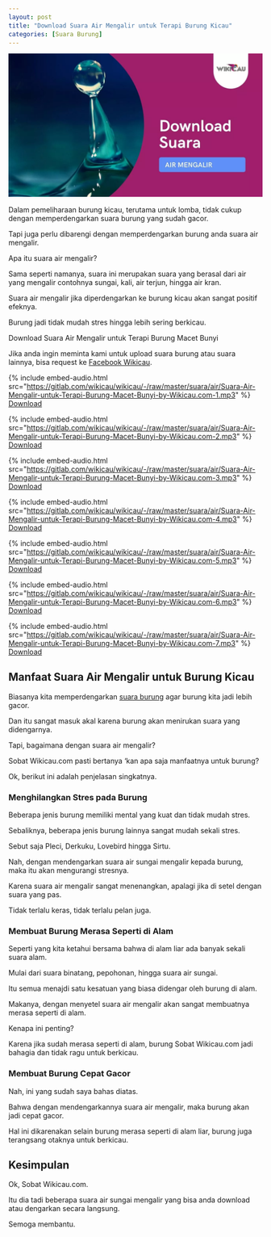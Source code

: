 ```yaml
---
layout: post
title: "Download Suara Air Mengalir untuk Terapi Burung Kicau"
categories: [Suara Burung]
---
```


![Download Suara Air Mengalir](/images/suara-air-mengalir.webp)

Dalam pemeliharaan burung kicau, terutama untuk lomba, tidak cukup dengan memperdengarkan suara burung yang sudah gacor.

Tapi juga perlu dibarengi dengan memperdengarkan burung anda suara air mengalir.

Apa itu suara air mengalir?

Sama seperti namanya, suara ini merupakan suara yang berasal dari air yang mengalir contohnya sungai, kali, air terjun, hingga air kran.

Suara air mengalir jika diperdengarkan ke burung kicau akan sangat positif efeknya.

Burung jadi tidak mudah stres hingga lebih sering berkicau.

Download Suara Air Mengalir untuk Terapi Burung Macet Bunyi

Jika anda ingin meminta kami untuk upload suara burung atau suara lainnya, bisa request ke [Facebook Wikicau](https://facebook.com/wikicau).

{% include embed-audio.html src="https://gitlab.com/wikicau/wikicau/-/raw/master/suara/air/Suara-Air-Mengalir-untuk-Terapi-Burung-Macet-Bunyi-by-Wikicau.com-1.mp3" %}
[Download](https://bit.ly/2X0wH6X)

{% include embed-audio.html src="https://gitlab.com/wikicau/wikicau/-/raw/master/suara/air/Suara-Air-Mengalir-untuk-Terapi-Burung-Macet-Bunyi-by-Wikicau.com-2.mp3" %}
[Download](https://bit.ly/2XYzCtb)

{% include embed-audio.html src="https://gitlab.com/wikicau/wikicau/-/raw/master/suara/air/Suara-Air-Mengalir-untuk-Terapi-Burung-Macet-Bunyi-by-Wikicau.com-3.mp3" %}
[Download](https://bit.ly/2WXn9oi)

{% include embed-audio.html src="https://gitlab.com/wikicau/wikicau/-/raw/master/suara/air/Suara-Air-Mengalir-untuk-Terapi-Burung-Macet-Bunyi-by-Wikicau.com-4.mp3" %}
[Download](https://bit.ly/2WYDOaR)

{% include embed-audio.html src="https://gitlab.com/wikicau/wikicau/-/raw/master/suara/air/Suara-Air-Mengalir-untuk-Terapi-Burung-Macet-Bunyi-by-Wikicau.com-5.mp3" %}
[Download](https://bit.ly/2KvxS7Q)

{% include embed-audio.html src="https://gitlab.com/wikicau/wikicau/-/raw/master/suara/air/Suara-Air-Mengalir-untuk-Terapi-Burung-Macet-Bunyi-by-Wikicau.com-6.mp3" %}
[Download](https://bit.ly/2L62v2V)

{% include embed-audio.html src="https://gitlab.com/wikicau/wikicau/-/raw/master/suara/air/Suara-Air-Mengalir-untuk-Terapi-Burung-Macet-Bunyi-by-Wikicau.com-7.mp3" %}
[Download](https://bit.ly/2WYUWCr)

## Manfaat Suara Air Mengalir untuk Burung Kicau

Biasanya kita memperdengarkan [suara burung](https://wikicau.com/category/suara-burung/) agar burung kita jadi lebih gacor.

Dan itu sangat masuk akal karena burung akan menirukan suara yang didengarnya.

Tapi, bagaimana dengan suara air mengalir?

Sobat Wikicau.com pasti bertanya ‘kan apa saja manfaatnya untuk burung?

Ok, berikut ini adalah penjelasan singkatnya.

### Menghilangkan Stres pada Burung

Beberapa jenis burung memiliki mental yang kuat dan tidak mudah stres.

Sebaliknya, beberapa jenis burung lainnya sangat mudah sekali stres.

Sebut saja Pleci, Derkuku, Lovebird hingga Sirtu.

Nah, dengan mendengarkan suara air sungai mengalir kepada burung, maka itu akan mengurangi stresnya.

Karena suara air mengalir sangat menenangkan, apalagi jika di setel dengan suara yang pas.

Tidak terlalu keras, tidak terlalu pelan juga.

### Membuat Burung Merasa Seperti di Alam

Seperti yang kita ketahui bersama bahwa di alam liar ada banyak sekali suara alam.

Mulai dari suara binatang, pepohonan, hingga suara air sungai.

Itu semua menajdi satu kesatuan yang biasa didengar oleh burung di alam.

Makanya, dengan menyetel suara air mengalir akan sangat membuatnya merasa seperti di alam.

Kenapa ini penting?

Karena jika sudah merasa seperti di alam, burung Sobat Wikicau.com jadi bahagia dan tidak ragu untuk berkicau.

### Membuat Burung Cepat Gacor

Nah, ini yang sudah saya bahas diatas.

Bahwa dengan mendengarkannya suara air mengalir, maka burung akan jadi cepat gacor.

Hal ini dikarenakan selain burung merasa seperti di alam liar, burung juga terangsang otaknya untuk berkicau.

## Kesimpulan

Ok, Sobat Wikicau.com.

Itu dia tadi beberapa suara air sungai mengalir yang bisa anda download atau dengarkan secara langsung.

Semoga membantu.